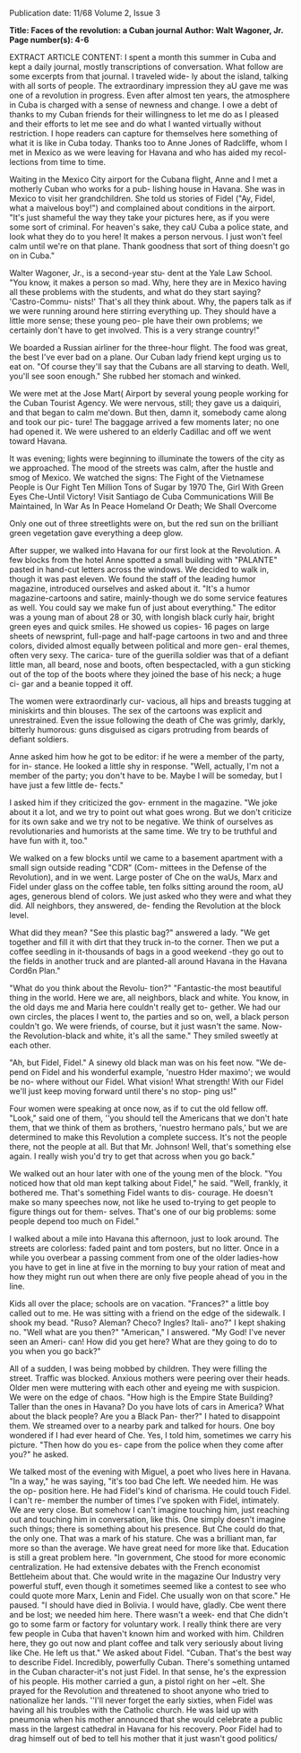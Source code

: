 Publication date: 11/68
Volume 2, Issue 3

**Title: Faces of the revolution: a Cuban journal**
**Author: Walt Wagoner, Jr.**
**Page number(s): 4-6**

EXTRACT ARTICLE CONTENT:
I spent a month this summer in Cuba and 
kept a daily journal, mostly transcriptions 
of conversation. What follow are some 
excerpts from that journal. I traveled wide-
ly about the island, talking with all sorts of 
people. The extraordinary impression they 
aU gave me was one of a revolution in 
progress. Even after almost ten years, the 
atmosphere in Cuba is charged with a 
sense of newness and change. I owe a debt 
of thanks to my Cuban friends for their 
willingness to let me do as I pleased and 
their efforts to let me see and do what I 
wanted virtually without restriction. I hope 
readers can capture for themselves here 
something of what it is like in Cuba today. 
Thanks too to Anne Jones of Radcliffe, 
whom I met in Mexico as we were leaving 
for Havana and who has aided my recol-
lections from time to time. 

Waiting in the Mexico City airport for 
the Cubana flight, Anne and I met a 
motherly Cuban who works for a pub-
lishing house in Havana. She was in 
Mexico to visit her grandchildren. She 
told us stories of Fidel ("Ay, Fidel, what a 
maivelous boy!") and complained about 
conditions in the airport. 
"It's just shameful the way they take 
your pictures here, as if you were some sort 
of criminal. For heaven's sake, they caU 
Cuba a police state, and look what they do 
to you here! It makes a person nervous. I 
just won't feel calm until we're on that 
plane. Thank goodness that sort of thing 
doesn't go on in Cuba." 

Walter Wagoner, Jr., is a second-year stu-
dent at the Yale Law School. 
"You know, it makes a person so mad. 
Why, here they are in Mexico having all 
these problems with the students, and what 
do they start saying? 'Castro-Commu-
nists!' That's all they think about. Why, the 
papers talk as if we were running around 
here stirring everything up. They should 
have a little more sense; these young peo-
ple have their own problems; we certainly 
don't have to get involved. This is a very 
strange country!" 

We boarded a Russian airliner for the 
three-hour flight. The food was great, the 
best I've ever bad on a plane. Our Cuban 
lady friend kept urging us to eat on. "Of 
course they'll say that the Cubans are all 
starving to death. Well, you'll see soon 
enough." She rubbed her stomach and 
winked. 

We were met at the Jose Mart( Airport 
by several young people working for the 
Cuban Tourist Agency. We were nervous, 
still; they gave us a daiquiri, and that began 
to calm me'down. But then, damn it, 
somebody came along and took our pic-
ture! The baggage arrived a few moments 
later; no one had opened it. We were 
ushered to an elderly Cadillac and off we 
went toward Havana. 

It was evening; lights were beginning to 
illuminate the towers of the city as we 
approached. The mood of the streets was 
calm, after the hustle and smog of Mexico. 
We watched the signs: 
The Fight of the Vietnamese People is Our 
Fight 
Ten Million Tons of Sugar by 1970 
The, Girl With Green Eyes 
Che-Until Victory! 
Visit Santiago de Cuba 
Communications Will Be Maintained, In 
War As In Peace 
Homeland Or Death; We Shall Overcome 

Only one out of three streetlights were on, 
but the red sun on the brilliant green 
vegetation gave everything a deep glow. 

After supper, we walked into Havana for 
our first look at the Revolution. A few 
blocks from the hotel Anne spotted a small 
building with "PALANTE" pasted in 
hand-cut letters across the windows. We 
decided to walk in, though it was past 
eleven. We found the staff of the leading 
humor magazine, introduced ourselves and 
asked about it. 
"It's a humor magazine-cartoons and 
satire, mainly-though we do some service 
features as well. You could say we make 
fun of just about everything." The editor 
was a young man of about 28 or 30, with 
longish black curly hair, bright green eyes 
and quick smiles. He showed us copies-
16 pages on large sheets of newsprint, 
full-page and half-page cartoons in two 
and and three colors, divided almost 
equally between political and more gen-
eral themes, often very sexy. The carica-
ture of the guerilla soldier was that of 
a defiant little man, all beard, nose and 
boots, often bespectacled, with a gun 
sticking out of the top of the boots where 
they joined the base of his neck; a huge ci-
gar and a beanie topped it off. 

The women were extraordinarly cur-
vacious, all hips and breasts tugging at 
miniskirts and thin blouses. The sex of the 
cartoons was explicit and unrestrained. 
Even the issue following the death of Che 
was grimly, darkly, bitterly humorous: 
guns disguised as cigars protruding from 
beards of defiant soldiers. 

Anne asked him how he got to be editor: 
if he were a member of the party, for in-
stance. He looked a little shy in response. 
"Well, actually, I'm not a member of the 
party; you don't have to be. Maybe I will 
be someday, but I have just a few little de-
fects." 

I asked him if they criticized the gov-
ernment in the magazine. 
"We joke about it a lot, and we try to 
point out what goes wrong. But we don't 
criticize for its own sake and we try not to 
be negative. We think of ourselves as 
revolutionaries and humorists at the same 
time. We try to be truthful and have fun 
with it, too." 

We walked on a few blocks until we 
came to a basement apartment with a 
small sign outside reading "CDR" (Com-
mittees in the Defense of the Revolution), 
and in we went. Large poster of Che on 
the waUs, Marx and Fidel under glass on 
the coffee table, ten folks sitting around the 
room, aU ages, generous blend of colors. 
We just asked who they were and what 
they did. All neighbors, they answered, de-
fending the Revolution at the block level. 


What did they mean? "See this plastic 
bag?" answered a lady. "We get together 
and fill it with dirt that they truck in-to 
the corner. Then we put a coffee seedling in 
it-thousands of bags in a good weekend 
-they go out to the fields in another truck 
and are planted-all around Havana in the 
Havana Cord6n Plan." 

"What do you think about the Revolu-
tion?" 
"Fantastic-the most beautiful thing in 
the world. Here we are, all neighbors, 
black and white. You know, in the old days 
me and Maria here couldn't really get to-
gether. We had our own circles, the places 
I went to, the parties and so on, well, a 
black person couldn't go. We were friends, 
of course, but it just wasn't the same. 
Now-the Revolution-black and white, 
it's all the same." They smiled sweetly at 
each other. 

"Ah, but Fidel, Fidel." A sinewy old 
black man was on his feet now. "We de-
pend on Fidel and his wonderful example, 
'nuestro Hder maximo'; we would be no-
where without our Fidel. What vision! 
What strength! With our Fidel we'll just 
keep moving forward until there's no stop-
ping us!" 

Four women were speaking at once 
now, as if to cut the old fellow off. 
"Look," said one of them, ''you should 
tell the Americans that we don't hate them, 
that we think of them as brothers, 'nuestro 
hermano pals,' but we are determined to 
make this Revolution a complete success. 
It's not the people there, not the people at 
all. But that Mr. Johnson! Well, that's 
something else again. I really wish you'd 
try to get that across when you go back." 

We walked out an hour later with one of 
the young men of the block. "You noticed 
how that old man kept talking about 
Fidel," he said. "Well, frankly, it bothered 
me. That's something Fidel wants to dis-
courage. He doesn't make so many 
speeches now, not like he used to-trying 
to get people to figure things out for them-
selves. That's one of our big problems: 
some people depend too much on Fidel." 

I walked about a mile into Havana this 
afternoon, just to look around. The streets 
are colorless: faded paint and tom posters, 
but no litter. Once in a while you overbear 
a passing comment from one of the older 
ladies-how you have to get in line at 
five in the morning to buy your ration of 
meat and how they might run out when 
there are only five people ahead of you in 
the line. 

Kids all over the place; schools are on 
vacation. 
"Frances?" a little boy called out to me. 
He was sitting with a friend on the edge 
of the sidewalk. I shook my bead. 
"Ruso? Aleman? Checo? Ingles? Itali-
ano?" I kept shaking no. 
"Well what are you then?" 
"American," I answered. 
"My God! I've never seen an Ameri-
can! How did you get here? What are they 
going to do to you when you go back?" 

All of a sudden, I was being mobbed by 
children. They were filling the street. 
Traffic was blocked. Anxious mothers were 
peering over their heads. Older men were 
muttering with each other and eyeing me 
with suspicion. We were on the edge of 
chaos. 
"How high is the Empire State Building? 
Taller than the ones in Havana? Do you 
have lots of cars in America? What about 
the black people? Are you a Black Pan-
ther?" I hated to disappoint them. We 
streamed over to a nearby park and talked 
for hours. One boy wondered if I had ever 
heard of Che. Yes, I told him, sometimes 
we carry his picture. "Then how do you es-
cape from the police when they come after 
you?" he asked. 

We talked most of the evening with 
Miguel, a poet who lives here in Havana. 
"In a way," he was saying, "it's too bad 
Che left. We needed him. He was the op-
position here. He had Fidel's kind of 
charisma. He could touch Fidel. I can't re-
member the number of times I've spoken 
with Fidel, intimately. We are very close. 
But somehow I can't imagine touching 
him, just reaching out and touching him in 
conversation, like this. One simply doesn't 
imagine such things; there is something 
about his presence. But Che could do that, 
the only one. That was a mark of his 
stature. Che was a brilliant man, far more 
so than the average. We have great need 
for more like that. Education is still a great 
problem here. 
"In government, Che stood for more 
economic centralization. He had extensive 
debates with the French economist 
Bettleheim about that. Che would write in 
the magazine Our Industry very powerful 
stuff, even though it sometimes seemed 
like a contest to see who could quote more 
Marx, Lenin and Fidel. Che usually won 
on that score." He paused. 
"I should have died in Bolivia. I would 
have, gladly. Cbe went there and be lost; 
we needed him here. There wasn't a week-
end that Che didn't go to some farm or 
factory for voluntary work. I really think 
there are very few people in Cuba that 
haven't known him and worked with him. 
Children here, they go out now and plant 
coffee and talk very seriously about living 
like Che. He left us that." We asked about 
Fidel. 
"Cuban. That's the best way to describe 
Fidel. Incredibly, powerfully Cuban. 
There's something untamed in the Cuban 
character-it's not just Fidel. In that sense, 
he's the expression of his people. His 
mother carried a gun, a pistol right on her 
~elt. She prayed for the Revolution and 
threatened to shoot anyone who tried to 
nationalize her lands. 
''I'll never forget the early sixties, when 
Fidel was having all his troubles with the 
Catholic church. He was laid up with 
pneumonia when his mother announced 
that she would celebrate a public mass in 
the largest cathedral in Havana for his 
recovery. Poor Fidel had to drag himself 
out of bed to tell his mother that it just 
wasn't good politics/